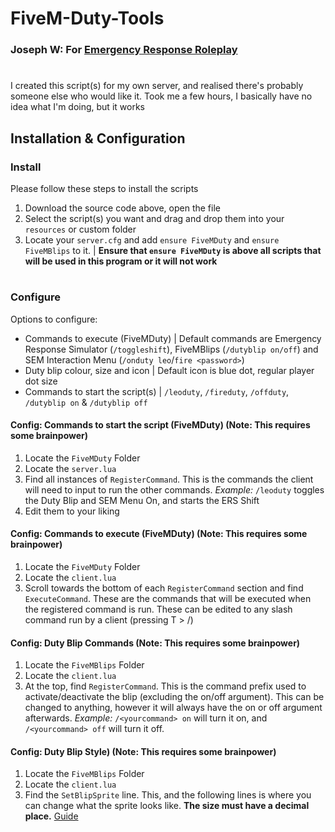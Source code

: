 # FiveM-Duty-Tools

### Joseph W: For [Emergency Response Roleplay](https://discord.gg/nKgGdqDGde)
# 
I created this script(s) for my own server, and realised there's probably someone else who would like it. Took me a few hours, I basically have no idea what I'm doing, but it works

## Installation & Configuration
### Install
Please follow these steps to install the scripts
1. Download the source code above, open the file
2. Select the script(s) you want and drag and drop them into your `resources` or custom folder
3. Locate your `server.cfg` and add `ensure FiveMDuty` and `ensure FiveMBlips` to it. | **Ensure that `ensure FiveMDuty` is above all scripts that will be used in this program or it will not work** 
# 
### Configure
Options to configure:
* Commands to execute (FiveMDuty) | Default commands are Emergency Response Simulator (`/toggleshift`), FiveMBlips (`/dutyblip on/off`) and SEM Interaction Menu (`/onduty leo`/`fire <password>`)
* Duty blip colour, size and icon | Default icon is blue dot, regular player dot size
* Commands to start the script(s) | `/leoduty`, `/fireduty`, `/offduty`, `/dutyblip on` & `/dutyblip off`

#### Config: Commands to start the script (FiveMDuty) (Note: This requires some brainpower)
1. Locate the `FiveMDuty` Folder
2. Locate the `server.lua`
3. Find all instances of `RegisterCommand`. This is the commands the client will need to input to run the other commands. *Example:* `/leoduty` toggles the Duty Blip and SEM Menu On, and starts the ERS Shift
4. Edit them to your liking

#### Config: Commands to execute (FiveMDuty) (Note: This requires some brainpower)
1. Locate the `FiveMDuty` Folder
2. Locate the `client.lua`
3. Scroll towards the bottom of each `RegisterCommand` section and find `ExecuteCommand`. These are the commands that will be executed when the registered command is run. These can be edited to any slash command run by a client (pressing T > /)

#### Config: Duty Blip Commands (Note: This requires some brainpower)
1. Locate the `FiveMBlips` Folder
2. Locate the `client.lua`
3. At the top, find `RegisterCommand`. This is the command prefix used to activate/deactivate the blip (excluding the on/off argument). This can be changed to anything, however it will always have the on or off argument afterwards. *Example:* `/<yourcommand> on` will turn it on, and `/<yourcommand> off` will turn it off.

#### Config: Duty Blip Style) (Note: This requires some brainpower)
1. Locate the `FiveMBlips` Folder
2. Locate the `client.lua`
3. Find the `SetBlipSprite` line. This, and the following lines is where you can change what the sprite looks like. **The size must have a decimal place.** [Guide](https://docs.fivem.net/docs/game-references/blips/)
